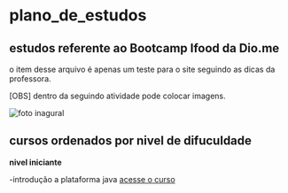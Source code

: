# plano_de_estudos
## estudos referente ao Bootcamp Ifood da Dio.me

o item desse arquivo é apenas um teste para o site seguindo as dicas da professora.

[OBS] dentro da seguindo atividade pode colocar imagens.


![foto inagural](https://user-images.githubusercontent.com/103151575/195217928-97882978-d27d-42e5-8fe3-2437d491e2f5.png)

## cursos ordenados por nivel de difuculdade

**nivel iniciante**

-introdução a plataforma java [acesse o curso](https://www.youtube.com/watch?v=sTX0UEplF54&list=PLHz_AreHm4dkI2ZdjTwZA4mPMxWTfNSpR)
